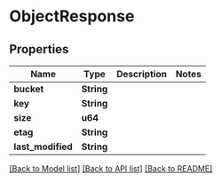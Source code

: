 # ObjectResponse

## Properties

Name | Type | Description | Notes
------------ | ------------- | ------------- | -------------
**bucket** | **String** |  | 
**key** | **String** |  | 
**size** | **u64** |  | 
**etag** | **String** |  | 
**last_modified** | **String** |  | 

[[Back to Model list]](../README.md#documentation-for-models) [[Back to API list]](../README.md#documentation-for-api-endpoints) [[Back to README]](../README.md)


